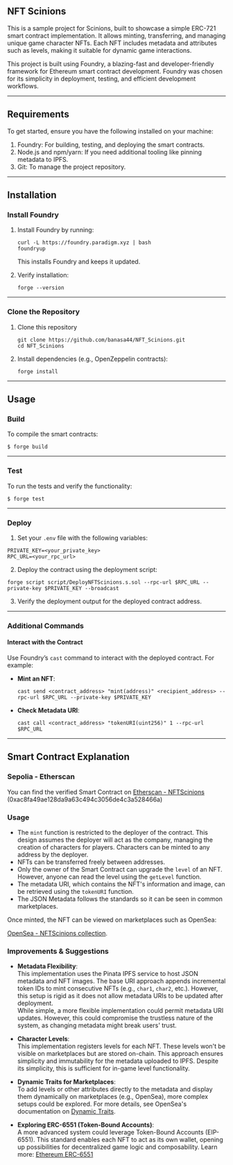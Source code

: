## **NFT Scinions**

This is a sample project for Scinions, built to showcase a simple ERC-721 smart contract implementation. It allows minting, transferring, and managing unique game character NFTs. Each NFT includes metadata and attributes such as levels, making it suitable for dynamic game interactions.

This project is built using Foundry, a blazing-fast and developer-friendly framework for Ethereum smart contract development. Foundry was chosen for its simplicity in deployment, testing, and efficient development workflows.

---

## **Requirements**

To get started, ensure you have the following installed on your machine:

1. Foundry: For building, testing, and deploying the smart contracts.
2. Node.js and npm/yarn: If you need additional tooling like pinning metadata to IPFS.
3. Git: To manage the project repository.

---

## **Installation**

### **Install Foundry**

1. Install Foundry by running:
   ```shell
   curl -L https://foundry.paradigm.xyz | bash
   foundryup
   ```
   This installs Foundry and keeps it updated.
2. Verify installation:

   ```shell
   forge --version
   ```

---

### **Clone the Repository**

1. Clone this repository
   ```shell
   git clone https://github.com/banasa44/NFT_Scinions.git
   cd NFT_Scinions
   ```
2. Install dependencies (e.g., OpenZeppelin contracts):
   ```shell
   forge install
   ```

---

## Usage

### Build

To compile the smart contracts:

```shell
$ forge build
```

---

### Test

To run the tests and verify the functionality:

```shell
$ forge test
```

---

### Deploy

1. Set your `.env` file with the following variables:

```env
PRIVATE_KEY=<your_private_key>
RPC_URL=<your_rpc_url>

```

2. Deploy the contract using the deployment script:

```shell
forge script script/DeployNFTScinions.s.sol --rpc-url $RPC_URL --private-key $PRIVATE_KEY --broadcast
```

3. Verify the deployment output for the deployed contract address.

---

### **Additional Commands**

#### **Interact with the Contract**

Use Foundry’s `cast` command to interact with the deployed contract. For example:

- **Mint an NFT**:
  ```shell
  cast send <contract_address> "mint(address)" <recipient_address> --rpc-url $RPC_URL --private-key $PRIVATE_KEY
  ```
- **Check Metadata URI**:
  ```shell
  cast call <contract_address> "tokenURI(uint256)" 1 --rpc-url $RPC_URL
  ```

---

## Smart Contract Explanation

### Sepolia - Etherscan

You can find the verified Smart Contract on [Etherscan - NFTScinions](https://sepolia.etherscan.io/address/0xac8fa49ae128da9a63c494c3056de4c3a528466a) (0xac8fa49ae128da9a63c494c3056de4c3a528466a)

### Usage

- The `mint` function is restricted to the deployer of the contract. This design assumes the deployer will act as the company, managing the creation of characters for players. Characters can be minted to any address by the deployer.
- NFTs can be transferred freely between addresses.
- Only the owner of the Smart Contract can upgrade the `level` of an NFT. However, anyone can read the level using the `getLevel` function.
- The metadata URI, which contains the NFT's information and image, can be retrieved using the `tokenURI` function.
- The JSON Metadata follows the standards so it can be seen in common marketplaces.

Once minted, the NFT can be viewed on marketplaces such as OpenSea:

[OpenSea - NFTScinions collection](https://testnets.opensea.io/collection/nftscinions).

### Improvements & Suggestions

- **Metadata Flexibility**:  
  This implementation uses the Pinata IPFS service to host JSON metadata and NFT images. The base URI approach appends incremental token IDs to mint consecutive NFTs (e.g., `char1`, `char2`, etc.). However, this setup is rigid as it does not allow metadata URIs to be updated after deployment.  
  While simple, a more flexible implementation could permit metadata URI updates. However, this could compromise the trustless nature of the system, as changing metadata might break users' trust.

- **Character Levels**:  
  This implementation registers levels for each NFT. These levels won't be visible on marketplaces but are stored on-chain. This approach ensures simplicity and immutability for the metadata uploaded to IPFS. Despite its simplicity, this is sufficient for in-game level functionality.

- **Dynamic Traits for Marketplaces**:  
  To add levels or other attributes directly to the metadata and display them dynamically on marketplaces (e.g., OpenSea), more complex setups could be explored. For more details, see OpenSea's documentation on [Dynamic Traits](https://docs.opensea.io/docs/dynamic-traits).

- **Exploring ERC-6551 (Token-Bound Accounts)**:  
  A more advanced system could leverage Token-Bound Accounts (EIP-6551). This standard enables each NFT to act as its own wallet, opening up possibilities for decentralized game logic and composability. Learn more: [Ethereum ERC-6551](https://eips.ethereum.org/EIPS/eip-6551)
